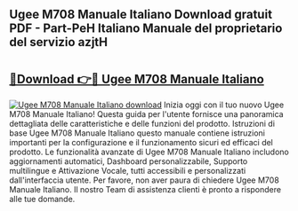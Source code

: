 ## Ugee M708 Manuale Italiano Download gratuit PDF - Part-PeH Italiano Manuale del proprietario del servizio azjtH

# <h2><a href="http://dfb9p83.blite.top/?on=Ugee+M708+Manuale+Italiano">🔗Download 👉🔴 Ugee M708 Manuale Italiano</a></h2>

[![Ugee M708 Manuale Italiano download](https://i.imgur.com/lujVjoI.png)](http://dfb9p83.blite.top/?on=Ugee+M708+Manuale+Italiano)
Inizia oggi con il tuo nuovo Ugee M708 Manuale Italiano! Questa guida per l'utente fornisce una panoramica dettagliata delle caratteristiche e delle funzioni del prodotto. Istruzioni di base Ugee M708 Manuale Italiano questo manuale contiene istruzioni importanti per la configurazione e il funzionamento sicuri ed efficaci del prodotto. Le funzionalità avanzate di Ugee M708 Manuale Italiano includono aggiornamenti automatici, Dashboard personalizzabile, Supporto multilingue e Attivazione Vocale, tutti accessibili e personalizzati dall'interfaccia utente. Per favore, non aver paura di chiedere Ugee M708 Manuale Italiano. Il nostro Team di assistenza clienti è pronto a rispondere alle tue domande.
